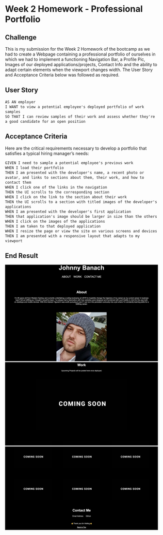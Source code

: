 # Week 2 Homework - Professional Portfolio



## Challenge
This is my submission for the Week 2 Homework of the bootcamp as we had to create a Webpage containing a professional portfolio of ourselves in which we had to implement a functioning Navigation Bar, a Profile Pic, Images of our deployed applications/projects, Contact Info and the ability to adapt certain elements when the viewport changes width. The User Story and Acceptance Criteria below was followed as required.

## User Story

```
AS AN employer
I WANT to view a potential employee's deployed portfolio of work samples
SO THAT I can review samples of their work and assess whether they're a good candidate for an open position
```

## Acceptance Criteria

Here are the critical requirements necessary to develop a portfolio that satisfies a typical hiring manager’s needs:

```
GIVEN I need to sample a potential employee's previous work
WHEN I load their portfolio
THEN I am presented with the developer's name, a recent photo or avatar, and links to sections about them, their work, and how to contact them
WHEN I click one of the links in the navigation
THEN the UI scrolls to the corresponding section
WHEN I click on the link to the section about their work
THEN the UI scrolls to a section with titled images of the developer's applications
WHEN I am presented with the developer's first application
THEN that application's image should be larger in size than the others
WHEN I click on the images of the applications
THEN I am taken to that deployed application
WHEN I resize the page or view the site on various screens and devices
THEN I am presented with a responsive layout that adapts to my viewport
```

## End Result
![Alt text](image.png)
![Alt text](image-1.png)
![Alt text](image-2.png)